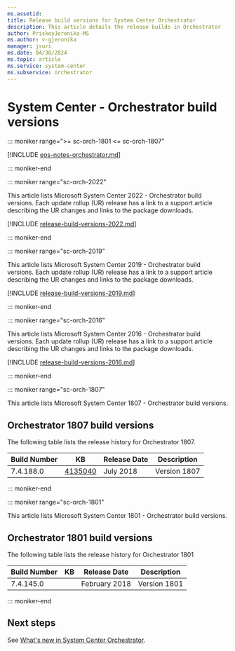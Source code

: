 ```yaml
---
ms.assetid:
title: Release build versions for System Center Orchestrator
description: This article details the release builds in Orchestrator
author: PriskeyJeronika-MS
ms.author: v-gjeronika
manager: jsuri
ms.date: 04/30/2024
ms.topic: article
ms.service: system-center
ms.subservice: orchestrator
---
```


# System Center - Orchestrator build versions

::: moniker range=">= sc-orch-1801 <= sc-orch-1807"

[!INCLUDE [eos-notes-orchestrator.md](../includes/eos-notes-orchestrator.md)]

::: moniker-end

::: moniker range="sc-orch-2022"

This article lists Microsoft System Center 2022 - Orchestrator build versions. Each update rollup (UR) release has a link to a support article describing the UR changes and links to the package downloads.

[!INCLUDE [release-build-versions-2022.md](../includes/release-build-versions-orch-2022.md)]

::: moniker-end


::: moniker range="sc-orch-2019"

This article lists Microsoft System Center 2019 - Orchestrator build versions. Each update rollup (UR) release has a link to a support article describing the UR changes and links to the package downloads.

[!INCLUDE [release-build-versions-2019.md](../includes/release-build-versions-orch-2019.md)]

::: moniker-end

::: moniker range="sc-orch-2016"

This article lists Microsoft System Center 2016 - Orchestrator build versions. Each update rollup (UR) release has a link to a support article describing the UR changes and links to the package downloads.

[!INCLUDE [release-build-versions-2016.md](../includes/release-build-versions-orch-2016.md)]

::: moniker-end

::: moniker range="sc-orch-1807"

This article lists Microsoft System Center 1807 - Orchestrator build versions.

## Orchestrator 1807 build versions

The following table lists the release history for Orchestrator 1807.

|Build Number |KB |Release Date |Description |  
|-------------|---|-------------|------------|   
|7.4.188.0 |[4135040](https://support.microsoft.com/kb/4135040) |July 2018 |Version 1807|

::: moniker-end

::: moniker range="sc-orch-1801"

This article lists Microsoft System Center 1801 - Orchestrator build versions.

## Orchestrator 1801 build versions

The following table lists the release history for Orchestrator 1801

|Build Number |KB |Release Date |Description |  
|-------------|---|-------------|------------|   
|7.4.145.0 | |February 2018 |Version 1801|

::: moniker-end

## Next steps

See [What's new in System Center Orchestrator](whats-new-in-orch.md).
